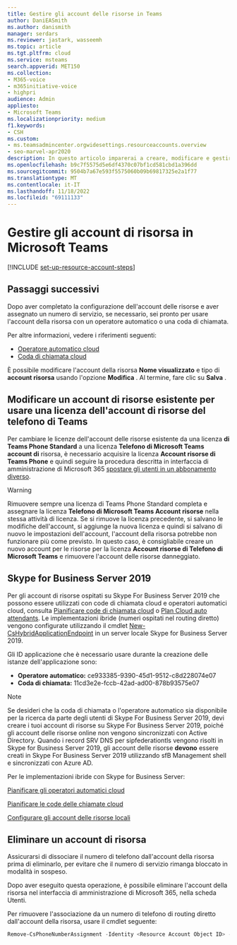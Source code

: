```yaml
---
title: Gestire gli account delle risorse in Teams
author: DaniEASmith
ms.author: danismith
manager: serdars
ms.reviewer: jastark, wasseemh
ms.topic: article
ms.tgt.pltfrm: cloud
ms.service: msteams
search.appverid: MET150
ms.collection:
- M365-voice
- m365initiative-voice
- highpri
audience: Admin
appliesto:
- Microsoft Teams
ms.localizationpriority: medium
f1.keywords:
- CSH
ms.custom:
- ms.teamsadmincenter.orgwidesettings.resourceaccounts.overview
- seo-marvel-apr2020
description: In questo articolo imparerai a creare, modificare e gestire gli account delle risorse in Microsoft Teams.
ms.openlocfilehash: b9c7f5575d5e6df4370c07bf1cd581cbd1a396dd
ms.sourcegitcommit: 9504b7a67e593f5575060b09b69817325e2a1f77
ms.translationtype: MT
ms.contentlocale: it-IT
ms.lasthandoff: 11/18/2022
ms.locfileid: "69111133"
---
```

# <a name="manage-resource-accounts-in-microsoft-teams"></a>Gestire gli account di risorsa in Microsoft Teams

[!INCLUDE [set-up-resource-account-steps](./includes/set-up-resource-account-steps.md)]

## <a name="next-steps"></a>Passaggi successivi

Dopo aver completato la configurazione dell'account delle risorse e aver assegnato un numero di servizio, se necessario, sei pronto per usare l'account della risorsa con un operatore automatico o una coda di chiamata.

Per altre informazioni, vedere i riferimenti seguenti:

- [Operatore automatico cloud](create-a-phone-system-auto-attendant.md)
- [Coda di chiamata cloud](create-a-phone-system-call-queue.md)

È possibile modificare l'account della risorsa **Nome visualizzato** e tipo di **account risorsa** usando l'opzione **Modifica** . Al termine, fare clic su **Salva** .

## <a name="change-an-existing-resource-account-to-use-a-teams-phone-resource-account-license"></a>Modificare un account di risorse esistente per usare una licenza dell'account di risorse del telefono di Teams
Per cambiare le licenze dell'account delle risorse esistente da una licenza **di Teams Phone Standard** a una licenza **Telefono di Microsoft Teams account di** risorsa, è necessario acquisire la licenza **Account risorse di Teams Phone** e quindi seguire la procedura descritta in interfaccia di amministrazione di Microsoft 365 [spostare gli utenti in un abbonamento diverso](/microsoft-365/admin/manage/assign-licenses-to-users#move-users-to-a-different-subscription).

> [!WARNING]
> Rimuovere sempre una licenza di Teams Phone Standard completa e assegnare la licenza **Telefono di Microsoft Teams Account risorse** nella stessa attività di licenza. Se si rimuove la licenza precedente, si salvano le modifiche dell'account, si aggiunge la nuova licenza e quindi si salvano di nuovo le impostazioni dell'account, l'account della risorsa potrebbe non funzionare più come previsto. In questo caso, è consigliabile creare un nuovo account per le risorse per la licenza **Account risorse di Telefono di Microsoft Teams** e rimuovere l'account delle risorse danneggiato.

## <a name="skype-for-business-server-2019"></a>Skype for Business Server 2019

Per gli account di risorse ospitati su Skype For Business Server 2019 che possono essere utilizzati con code di chiamata cloud e operatori automatici cloud, consulta [Pianificare code di chiamata cloud](/SkypeforBusiness/hybrid/plan-call-queue) o [Plan Cloud auto attendants](/SkypeForBusiness/hybrid/plan-cloud-auto-attendant). Le implementazioni ibride (numeri ospitati nel routing diretto) vengono configurate utilizzando il cmdlet [New-CsHybridApplicationEndpoint](/powershell/module/skype/new-cshybridapplicationendpoint) in un server locale Skype for Business Server 2019.

Gli ID applicazione che è necessario usare durante la creazione delle istanze dell'applicazione sono:

- **Operatore automatico:** ce933385-9390-45d1-9512-c8d228074e07
- **Coda di chiamata:** 11cd3e2e-fccb-42ad-ad00-878b93575e07

> [!NOTE]
> Se desideri che la coda di chiamata o l'operatore automatico sia disponibile per la ricerca da parte degli utenti di Skype For Business Server 2019, devi creare i tuoi account di risorse su Skype For Business Server 2019, poiché gli account delle risorse online non vengono sincronizzati con Active Directory. Quando i record SRV DNS per sipfederationtls vengono risolti in Skype for Business Server 2019, gli account delle risorse **devono** essere creati in Skype For Business Server 2019 utilizzando sfB Management shell e sincronizzati con Azure AD.

Per le implementazioni ibride con Skype for Business Server:

   [Pianificare gli operatori automatici cloud](/SkypeForBusiness/hybrid/plan-cloud-auto-attendant)

   [Pianificare le code delle chiamate cloud](/SkypeforBusiness/hybrid/plan-call-queue)

   [Configurare gli account delle risorse locali](/SkypeForBusiness/hybrid/configure-onprem-ra)

## <a name="delete-a-resource-account"></a>Eliminare un account di risorsa

Assicurarsi di dissociare il numero di telefono dall'account della risorsa prima di eliminarlo, per evitare che il numero di servizio rimanga bloccato in modalità in sospeso.

Dopo aver eseguito questa operazione, è possibile eliminare l'account della risorsa nel interfaccia di amministrazione di Microsoft 365, nella scheda Utenti.

Per rimuovere l'associazione da un numero di telefono di routing diretto dall'account della risorsa, usare il cmdlet seguente:

```powershell
Remove-CsPhoneNumberAssignment -Identity <Resource Account Object ID> -PhoneNumber <assigned phone number> -PhoneNumberType DirectRouting
```
